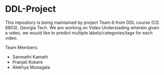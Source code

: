 # DDL-Project
This repository is being maintained by project Team 6 from DDL course (CS 8803), Georgia Tech. We are working on Video Understading wherein given a video, we would like to predict multiple labels/categories/tags for each video. 

Team Members:
- Sanmathi Kamath
- Pranjali Kokare
- Alekhya Munagala
